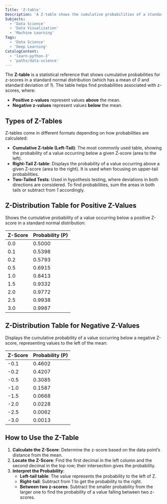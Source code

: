 ```yaml
---
Title: 'Z-table'
Description: 'A Z-table shows the cumulative probabilities of a standard normal distribution, helping find the probability of a value occurring below a given z-score.'
Subjects:
  - 'Data Science'
  - 'Data Visualization'
  - 'Machine Learning'
Tags:
  - 'Data Science'
  - 'Deep Learning'
CatalogContent:
  - 'learn-python-3'
  - 'paths/data-science'
---
```


The **Z-table** is a statistical reference that shows cumulative probabilities for z-scores in a standard normal distribution (which has a mean of _0_ and standard deviation of _1_). The table helps find probabilities associated with z-scores, where:

- **Positive z-values** represent values **above** the mean.
- **Negative z-values** represent values **below** the mean.

## Types of Z-Tables

Z-tables come in different formats depending on how probabilities are calculated:

- **Cumulative Z-table (Left-Tail)**: The most commonly used table, showing the probability of a value occurring below a given Z-score (area to the left).
- **Right-Tail Z-table**: Displays the probability of a value occurring above a given Z-score (area to the right). It is used when focusing on upper-tail probabilities.
- **Two-Tailed Tests**: Used in hypothesis testing, where deviations in both directions are considered. To find probabilities, sum the areas in both tails or subtract from _1_ accordingly.

## Z-Distribution Table for Positive Z-Values

Shows the cumulative probability of a value occurring below a positive Z-score in a standard normal distribution:

| Z-Score | Probability (P) |
| ------- | --------------- |
| 0.0     | 0.5000          |
| 0.1     | 0.5398          |
| 0.2     | 0.5793          |
| 0.5     | 0.6915          |
| 1.0     | 0.8413          |
| 1.5     | 0.9332          |
| 2.0     | 0.9772          |
| 2.5     | 0.9938          |
| 3.0     | 0.9987          |

## Z-Distribution Table for Negative Z-Values

Displays the cumulative probability of a value occurring below a negative Z-score, representing values to the left of the mean:

| Z-Score | Probability (P) |
| ------- | --------------- |
| -0.1    | 0.4602          |
| -0.2    | 0.4207          |
| -0.5    | 0.3085          |
| -1.0    | 0.1587          |
| -1.5    | 0.0668          |
| -2.0    | 0.0228          |
| -2.5    | 0.0062          |
| -3.0    | 0.0013          |

## How to Use the Z-Table

1. **Calculate the Z-Score**: Determine the z-score based on the data point’s distance from the mean.
2. **Locate the Z-Score**: Find the first decimal in the left column and the second decimal in the top row; their intersection gives the probability.
3. **Interpret the Probability**:
   - **Left-tail table**: The value represents the probability to the left of Z.
   - **Right-tail**: Subtract from 1 to get the probability to the right.
   - **Between two z-scores**: Subtract the smaller probability from the larger one to find the probability of a value falling between two z-scores.
